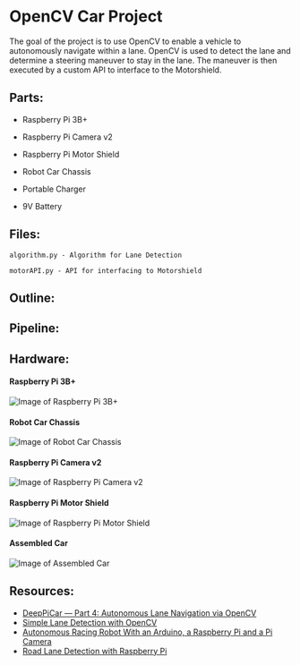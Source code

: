 # OpenCV Car Project #

The goal of the project is to use OpenCV to enable a vehicle to autonomously navigate within a lane. OpenCV is used to detect the lane and determine a steering maneuver to stay in the lane. The maneuver is then executed by a custom API to interface to the Motorshield. 



## Parts: ##

* Raspberry Pi 3B+

* Raspberry Pi Camera v2

* Raspberry Pi Motor Shield

* Robot Car Chassis

* Portable  Charger

* 9V Battery



## Files: ##

```
algorithm.py - Algorithm for Lane Detection
```
```
motorAPI.py - API for interfacing to Motorshield
```


## Outline: ##


## Pipeline: ##

## Hardware: ##

#### Raspberry Pi 3B+ ####

![Image of Raspberry Pi 3B+](https://github.com/rocketrunner22/OpenCV_Car/blob/master/images/pi.jpg "Raspberry Pi 3B+")

#### Robot Car Chassis ####

![Image of Robot Car Chassis](https://github.com/rocketrunner22/OpenCV_Car/blob/master/images/chassis.jpg "Robot Car Chassis")

#### Raspberry Pi Camera v2 ####

![Image of Raspberry Pi Camera v2](https://github.com/rocketrunner22/OpenCV_Car/blob/master/images/camera.jpg "Raspberry Pi Camera v2")

#### Raspberry Pi Motor Shield ####

![Image of Raspberry Pi Motor Shield](https://github.com/rocketrunner22/OpenCV_Car/blob/master/images/shield.jpg "Raspberry Pi Motor Shield")

#### Assembled Car ####

![Image of Assembled Car](https://github.com/rocketrunner22/OpenCV_Car/blob/master/images/assembled.jpg "Assembled Car")

## Resources: ##
* [DeepPiCar — Part 4: Autonomous Lane Navigation via OpenCV](https://towardsdatascience.com/deeppicar-part-4-lane-following-via-opencv-737dd9e47c96)
* [Simple Lane Detection with OpenCV](https://medium.com/@mrhwick/simple-lane-detection-with-opencv-bfeb6ae54ec0)
* [Autonomous Racing Robot With an Arduino, a Raspberry Pi and a Pi Camera](https://becominghuman.ai/autonomous-racing-robot-with-an-arduino-a-raspberry-pi-and-a-pi-camera-3e72819e1e63)
* [Road Lane Detection with Raspberry Pi](https://www.hackster.io/Abhinav_Abhi/road-lane-detection-with-raspberry-pi-a4711f)

